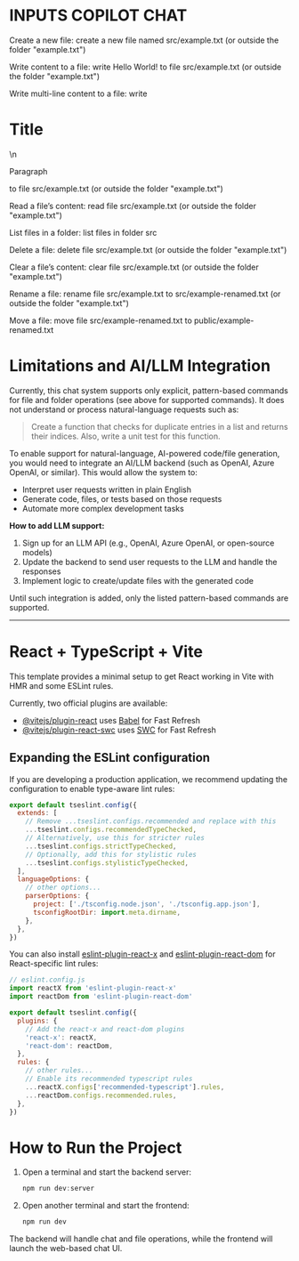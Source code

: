 # INPUTS COPILOT CHAT

Create a new file:
create a new file named src/example.txt 
(or outside the folder "example.txt")

Write content to a file:
write Hello World! to file src/example.txt 
(or outside the folder "example.txt")

Write multi-line content to a file:
write <h1>Title</h1>\n<p>Paragraph</p> to file src/example.txt 
(or outside the folder "example.txt")

Read a file’s content:
read file src/example.txt
(or outside the folder "example.txt")

List files in a folder:
list files in folder src

Delete a file:
delete file src/example.txt
(or outside the folder "example.txt")

Clear a file’s content:
clear file src/example.txt
(or outside the folder "example.txt")

Rename a file:
rename file src/example.txt to src/example-renamed.txt
(or outside the folder "example.txt")

Move a file:
move file src/example-renamed.txt to public/example-renamed.txt

# Limitations and AI/LLM Integration

Currently, this chat system supports only explicit, pattern-based commands for file and folder operations (see above for supported commands). It does not understand or process natural-language requests such as:

> Create a function that checks for duplicate entries in a list and returns their indices. Also, write a unit test for this function.

To enable support for natural-language, AI-powered code/file generation, you would need to integrate an AI/LLM backend (such as OpenAI, Azure OpenAI, or similar). This would allow the system to:
- Interpret user requests written in plain English
- Generate code, files, or tests based on those requests
- Automate more complex development tasks

**How to add LLM support:**
1. Sign up for an LLM API (e.g., OpenAI, Azure OpenAI, or open-source models)
2. Update the backend to send user requests to the LLM and handle the responses
3. Implement logic to create/update files with the generated code

Until such integration is added, only the listed pattern-based commands are supported.

---

# React + TypeScript + Vite

This template provides a minimal setup to get React working in Vite with HMR and some ESLint rules.

Currently, two official plugins are available:

- [@vitejs/plugin-react](https://github.com/vitejs/vite-plugin-react/blob/main/packages/plugin-react) uses [Babel](https://babeljs.io/) for Fast Refresh
- [@vitejs/plugin-react-swc](https://github.com/vitejs/vite-plugin-react/blob/main/packages/plugin-react-swc) uses [SWC](https://swc.rs/) for Fast Refresh

## Expanding the ESLint configuration

If you are developing a production application, we recommend updating the configuration to enable type-aware lint rules:

```js
export default tseslint.config({
  extends: [
    // Remove ...tseslint.configs.recommended and replace with this
    ...tseslint.configs.recommendedTypeChecked,
    // Alternatively, use this for stricter rules
    ...tseslint.configs.strictTypeChecked,
    // Optionally, add this for stylistic rules
    ...tseslint.configs.stylisticTypeChecked,
  ],
  languageOptions: {
    // other options...
    parserOptions: {
      project: ['./tsconfig.node.json', './tsconfig.app.json'],
      tsconfigRootDir: import.meta.dirname,
    },
  },
})
```

You can also install [eslint-plugin-react-x](https://github.com/Rel1cx/eslint-react/tree/main/packages/plugins/eslint-plugin-react-x) and [eslint-plugin-react-dom](https://github.com/Rel1cx/eslint-react/tree/main/packages/plugins/eslint-plugin-react-dom) for React-specific lint rules:

```js
// eslint.config.js
import reactX from 'eslint-plugin-react-x'
import reactDom from 'eslint-plugin-react-dom'

export default tseslint.config({
  plugins: {
    // Add the react-x and react-dom plugins
    'react-x': reactX,
    'react-dom': reactDom,
  },
  rules: {
    // other rules...
    // Enable its recommended typescript rules
    ...reactX.configs['recommended-typescript'].rules,
    ...reactDom.configs.recommended.rules,
  },
})
```

# How to Run the Project

1. Open a terminal and start the backend server:
   ```powershell
   npm run dev:server
   ```
2. Open another terminal and start the frontend:
   ```powershell
   npm run dev
   ```

The backend will handle chat and file operations, while the frontend will launch the web-based chat UI.
